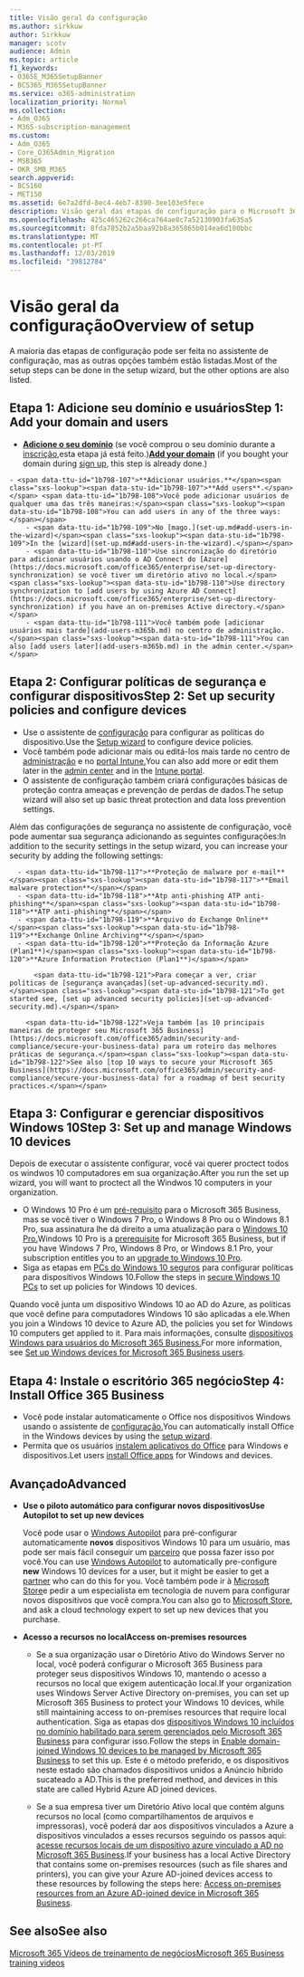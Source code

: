 ```yaml
---
title: Visão geral da configuração
ms.author: sirkkuw
author: Sirkkuw
manager: scotv
audience: Admin
ms.topic: article
f1_keywords:
- O365E_M365SetupBanner
- BCS365_M365SetupBanner
ms.service: o365-administration
localization_priority: Normal
ms.collection:
- Adm_O365
- M365-subscription-management
ms.custom:
- Adm_O365
- Core_O365Admin_Migration
- MSB365
- OKR_SMB_M365
search.appverid:
- BCS160
- MET150
ms.assetid: 6e7a2dfd-8ec4-4eb7-8390-3ee103e5fece
description: Visão geral das etapas de configuração para o Microsoft 365 Business.
ms.openlocfilehash: 425c465262c266ca764ae8c7a52130903fa635a5
ms.sourcegitcommit: 8fda7852b2a5baa92b8a365865b014ea6d100bbc
ms.translationtype: MT
ms.contentlocale: pt-PT
ms.lasthandoff: 12/03/2019
ms.locfileid: "39812784"
---
```

# <a name="overview-of-setup"></a><span data-ttu-id="1b798-103">Visão geral da configuração</span><span class="sxs-lookup"><span data-stu-id="1b798-103">Overview of setup</span></span>

<span data-ttu-id="1b798-104">A maioria das etapas de configuração pode ser feita no assistente de configuração, mas as outras opções também estão listadas.</span><span class="sxs-lookup"><span data-stu-id="1b798-104">Most of the setup steps can be done in the setup wizard, but the other options are also listed.</span></span>

## <a name="step-1-add-your-domain-and-users"></a><span data-ttu-id="1b798-105">Etapa 1: Adicione seu domínio e usuários</span><span class="sxs-lookup"><span data-stu-id="1b798-105">Step 1: Add your domain and users</span></span>

   - <span data-ttu-id="1b798-106">**[Adicione o seu domínio](set-up.md#add-your-domain-to-personalize-sign-in)** (se você comprou o seu domínio durante a [inscrição,](sign-up.md)esta etapa já está feito.)</span><span class="sxs-lookup"><span data-stu-id="1b798-106">**[Add your domain](set-up.md#add-your-domain-to-personalize-sign-in)** (if you bought your domain during [sign up](sign-up.md), this step is already done.)</span></span>

    - <span data-ttu-id="1b798-107">**Adicionar usuários.**</span><span class="sxs-lookup"><span data-stu-id="1b798-107">**Add users**.</span></span> <span data-ttu-id="1b798-108">Você pode adicionar usuários de qualquer uma das três maneiras:</span><span class="sxs-lookup"><span data-stu-id="1b798-108">You can add users in any of the three ways:</span></span>
        - <span data-ttu-id="1b798-109">No [mago.](set-up.md#add-users-in-the-wizard)</span><span class="sxs-lookup"><span data-stu-id="1b798-109">In the [wizard](set-up.md#add-users-in-the-wizard).</span></span>
        - <span data-ttu-id="1b798-110">Use sincronização do diretório para adicionar usuários usando o AD Connect do [Azure](https://docs.microsoft.com/office365/enterprise/set-up-directory-synchronization) se você tiver um diretório ativo no local.</span><span class="sxs-lookup"><span data-stu-id="1b798-110">Use directory synchronization to [add users by using Azure AD Connect](https://docs.microsoft.com/office365/enterprise/set-up-directory-synchronization) if you have an on-premises Active directory.</span></span>
        - <span data-ttu-id="1b798-111">Você também pode [adicionar usuários mais tarde](add-users-m365b.md) no centro de administração.</span><span class="sxs-lookup"><span data-stu-id="1b798-111">You can also [add users later](add-users-m365b.md) in the admin center.</span></span>
## <a name="step-2-set-up-security-policies-and-configure-devices"></a><span data-ttu-id="1b798-112">Etapa 2: Configurar políticas de segurança e configurar dispositivos</span><span class="sxs-lookup"><span data-stu-id="1b798-112">Step 2: Set up security policies and configure devices</span></span> 

  - <span data-ttu-id="1b798-113">Use o assistente de [configuração](set-up.md#protect-your-organization) para configurar as políticas do dispositivo.</span><span class="sxs-lookup"><span data-stu-id="1b798-113">Use the [Setup wizard](set-up.md#protect-your-organization) to configure device policies.</span></span> 
  - <span data-ttu-id="1b798-114">Você também pode adicionar mais ou editá-los mais tarde no centro de [administração](view-policies-and-devices.md) e no [portal Intune.](https://docs.microsoft.com/intune/tutorial-walkthrough-intune-portal)</span><span class="sxs-lookup"><span data-stu-id="1b798-114">You can also add more or edit them later in the [admin center](view-policies-and-devices.md) and in the [Intune portal](https://docs.microsoft.com/intune/tutorial-walkthrough-intune-portal).</span></span>
  - <span data-ttu-id="1b798-115">O assistente de configuração também criará configurações básicas de proteção contra ameaças e prevenção de perdas de dados.</span><span class="sxs-lookup"><span data-stu-id="1b798-115">The setup wizard will also set up basic threat protection and data loss prevention settings.</span></span>
  
  <span data-ttu-id="1b798-116">Além das configurações de segurança no assistente de configuração, você pode aumentar sua segurança adicionando as seguintes configurações:</span><span class="sxs-lookup"><span data-stu-id="1b798-116">In addition to the security settings in the setup wizard, you can increase your security by adding the following settings:</span></span>

      - <span data-ttu-id="1b798-117">**Proteção de malware por e-mail**</span><span class="sxs-lookup"><span data-stu-id="1b798-117">**Email malware protection**</span></span>
      - <span data-ttu-id="1b798-118">**Atp anti-phishing ATP anti-phishing**</span><span class="sxs-lookup"><span data-stu-id="1b798-118">**ATP anti-phishing**</span></span>
      - <span data-ttu-id="1b798-119">**Arquivo do Exchange Online**</span><span class="sxs-lookup"><span data-stu-id="1b798-119">**Exchange Online Archiving**</span></span>
      - <span data-ttu-id="1b798-120">**Proteção da Informação Azure (Plan1**)</span><span class="sxs-lookup"><span data-stu-id="1b798-120">**Azure Information Protection (Plan1**)</span></span>

          <span data-ttu-id="1b798-121">Para começar a ver, criar políticas de [segurança avançadas](set-up-advanced-security.md).</span><span class="sxs-lookup"><span data-stu-id="1b798-121">To get started see, [set up advanced security policies](set-up-advanced-security.md).</span></span>

        <span data-ttu-id="1b798-122">Veja também [as 10 principais maneiras de proteger seu Microsoft 365 Business](https://docs.microsoft.com/office365/admin/security-and-compliance/secure-your-business-data) para um roteiro das melhores práticas de segurança.</span><span class="sxs-lookup"><span data-stu-id="1b798-122">See also [top 10 ways to secure your Microsoft 365 Business](https://docs.microsoft.com/office365/admin/security-and-compliance/secure-your-business-data) for a roadmap of best security practices.</span></span>

## <a name="step-3-set-up-and-manage-windows-10-devices"></a><span data-ttu-id="1b798-123">Etapa 3: Configurar e gerenciar dispositivos Windows 10</span><span class="sxs-lookup"><span data-stu-id="1b798-123">Step 3: Set up and manage Windows 10 devices</span></span>

<span data-ttu-id="1b798-124">Depois de executar o assistente configurar, você vai querer proctect todos os windwos 10 computadores em sua organização.</span><span class="sxs-lookup"><span data-stu-id="1b798-124">After you run the set up wizard, you will want to proctect all the Windwos 10 computers in your organization.</span></span>
  
- <span data-ttu-id="1b798-125">O Windows 10 Pro é um [pré-requisito](pre-requisites-for-data-protection.md) para o Microsoft 365 Business, mas se você tiver o Windows 7 Pro, o Windows 8 Pro ou o Windows 8.1 Pro, sua assinatura lhe dá direito a uma atualização para o [Windows 10 Pro.](https://docs.microsoft.com/microsoft-365/business/upgrade-to-windows-pro-creators-update)</span><span class="sxs-lookup"><span data-stu-id="1b798-125">Windows 10 Pro is a [prerequisite](pre-requisites-for-data-protection.md) for Microsoft 365 Business, but if you have Windows 7 Pro, Windows 8 Pro, or Windows 8.1 Pro, your subscription entitles you to an [upgrade to  Windows 10 Pro](https://docs.microsoft.com/microsoft-365/business/upgrade-to-windows-pro-creators-update).</span></span>
- <span data-ttu-id="1b798-126">Siga as etapas em [PCs do Windows 10 seguros](secure-win-10-pcs.md) para configurar políticas para dispositivos Windows 10.</span><span class="sxs-lookup"><span data-stu-id="1b798-126">Follow the steps in [secure Windows 10 PCs](secure-win-10-pcs.md) to set up policies for Windows 10 devices.</span></span>

<span data-ttu-id="1b798-127">Quando você junta um dispositivo Windows 10 ao AD do Azure, as políticas que você define para computadores Windows 10 são aplicadas a ele.</span><span class="sxs-lookup"><span data-stu-id="1b798-127">When you join a Windows 10 device to Azure AD, the policies you set for Windows 10 computers get applied to it.</span></span> <span data-ttu-id="1b798-128">Para mais informações, consulte [dispositivos Windows para usuários do Microsoft 365 Business.](set-up-windows-devices.md)</span><span class="sxs-lookup"><span data-stu-id="1b798-128">For more information, see [Set up Windows devices for Microsoft 365 Business users](set-up-windows-devices.md).</span></span>

## <a name="step-4-install-office-365-business"></a><span data-ttu-id="1b798-129">Etapa 4: Instale o escritório 365 negócio</span><span class="sxs-lookup"><span data-stu-id="1b798-129">Step 4: Install Office 365 Business</span></span>
- <span data-ttu-id="1b798-130">Você pode instalar automaticamente o Office nos dispositivos Windows usando o assistente de [configuração.](set-up.md#deploy-office-365-client-apps)</span><span class="sxs-lookup"><span data-stu-id="1b798-130">You can automatically install Office in the Windows devices by using the [setup wizard](set-up.md#deploy-office-365-client-apps).</span></span>
- <span data-ttu-id="1b798-131">Permita que os usuários [instalem aplicativos do Office](https://docs.microsoft.com/office365/admin/setup/install-applications) para Windows e dispositivos.</span><span class="sxs-lookup"><span data-stu-id="1b798-131">Let users [install Office apps](https://docs.microsoft.com/office365/admin/setup/install-applications) for Windows and devices.</span></span>
     
## <a name="advanced"></a><span data-ttu-id="1b798-132">Avançado</span><span class="sxs-lookup"><span data-stu-id="1b798-132">Advanced</span></span>
- <span data-ttu-id="1b798-133">**Use o piloto automático para configurar novos dispositivos**</span><span class="sxs-lookup"><span data-stu-id="1b798-133">**Use Autopilot to set up new devices**</span></span>
            
     <span data-ttu-id="1b798-134">Você pode usar o [Windows Autopilot](add-autopilot-devices-and-profile.md) para pré-configurar automaticamente **novos** dispositivos Windows 10 para um usuário, mas pode ser mais fácil conseguir um [parceiro](https://www.microsoft.com/solution-providers/search) que possa fazer isso por você.</span><span class="sxs-lookup"><span data-stu-id="1b798-134">You can use [Windows Autopilot](add-autopilot-devices-and-profile.md) to automatically pre-configure **new** Windows 10 devices for a user, but it might be easier to get a [partner](https://www.microsoft.com/solution-providers/search) who can do this for you.</span></span> <span data-ttu-id="1b798-135">Você também pode ir à [Microsoft Store](https://go.microsoft.com/fwlink/?linkid=874598)e pedir a um especialista em tecnologia de nuvem para configurar novos dispositivos que você compra.</span><span class="sxs-lookup"><span data-stu-id="1b798-135">You can also go to [Microsoft Store](https://go.microsoft.com/fwlink/?linkid=874598), and ask a cloud technology expert to set up new devices that you purchase.</span></span>

- <span data-ttu-id="1b798-136">**Acesso a recursos no local**</span><span class="sxs-lookup"><span data-stu-id="1b798-136">**Access on-premises resources**</span></span>

     - <span data-ttu-id="1b798-137">Se a sua organização usar o Diretório Ativo do Windows Server no local, você poderá configurar o Microsoft 365 Business para proteger seus dispositivos Windows 10, mantendo o acesso a recursos no local que exigem autenticação local.</span><span class="sxs-lookup"><span data-stu-id="1b798-137">If your organization uses Windows Server Active Directory on-premises, you can set up Microsoft 365 Business to protect your Windows 10 devices, while still maintaining access to on-premises resources that require local authentication.</span></span> <span data-ttu-id="1b798-138">Siga as etapas dos [dispositivos Windows 10 incluídos no domínio habilitado para serem gerenciados pelo Microsoft 365 Business](manage-windows-devices.md) para configurar isso.</span><span class="sxs-lookup"><span data-stu-id="1b798-138">Follow the steps in [Enable domain-joined Windows 10 devices to be managed by Microsoft 365 Business](manage-windows-devices.md) to set this up.</span></span> <span data-ttu-id="1b798-139">Este é o método preferido, e os dispositivos neste estado são chamados dispositivos unidos a Anúncio híbrido sucateado a AD.</span><span class="sxs-lookup"><span data-stu-id="1b798-139">This is the preferred method, and devices in this state are called Hybrid Azure AD joined devices.</span></span>

    - <span data-ttu-id="1b798-140">Se a sua empresa tiver um Diretório Ativo local que contém alguns recursos no local (como compartilhamentos de arquivos e impressoras), você poderá dar aos dispositivos vinculados a Azure a dispositivos vinculados a esses recursos seguindo os passos aqui: [acesse recursos locais de um dispositivo azure vinculado a AD no Microsoft 365 Business](access-resources.md).</span><span class="sxs-lookup"><span data-stu-id="1b798-140">If your business has a local Active Directory that contains some on-premises resources (such as file shares and printers), you can give your Azure AD-joined devices access to these resources by following the steps here: [Access on-premises resources from an Azure AD-joined device in Microsoft 365 Business](access-resources.md).</span></span>

## <a name="see-also"></a><span data-ttu-id="1b798-141">See also</span><span class="sxs-lookup"><span data-stu-id="1b798-141">See also</span></span>

[<span data-ttu-id="1b798-142">Microsoft 365 Vídeos de treinamento de negócios</span><span class="sxs-lookup"><span data-stu-id="1b798-142">Microsoft 365 Business training videos</span></span>](https://support.office.com/article/6ab4bbcd-79cf-4000-a0bd-d42ce4d12816)
